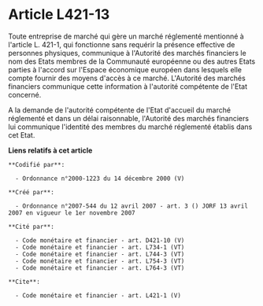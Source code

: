 # Article L421-13

Toute entreprise de marché qui gère un marché réglementé mentionné à l'article L. 421-1, qui fonctionne sans requérir la
présence effective de personnes physiques, communique à l'Autorité des marchés financiers le nom des Etats membres de la
Communauté européenne ou des autres Etats parties à l'accord sur l'Espace économique européen dans lesquels elle compte
fournir des moyens d'accès à ce marché. L'Autorité des marchés financiers communique cette information à l'autorité
compétente de l'Etat concerné. 

A la demande de l'autorité compétente de l'Etat d'accueil du marché réglementé et dans un délai raisonnable, l'Autorité des
marchés financiers lui communique l'identité des membres du marché réglementé établis dans cet Etat.

**Liens relatifs à cet article**

	**Codifié par**:

	  - Ordonnance n°2000-1223 du 14 décembre 2000 (V)

	**Créé par**:

	  - Ordonnance n°2007-544 du 12 avril 2007 - art. 3 () JORF 13 avril 2007 en vigueur le 1er novembre 2007

	**Cité par**:

	  - Code monétaire et financier - art. D421-10 (V)
	  - Code monétaire et financier - art. L734-1 (VT)
	  - Code monétaire et financier - art. L744-3 (VT)
	  - Code monétaire et financier - art. L754-3 (VT)
	  - Code monétaire et financier - art. L764-3 (VT)

	**Cite**:

	  - Code monétaire et financier - art. L421-1 (V)

